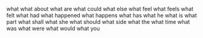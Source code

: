 what
what about
what are
what could
what else
what feel
what feels
what felt
what had
what happened
what happens
what has
what he
what is
what part
what shall
what she
what should
what side
what the
what time
what was
what were
what would
what you
